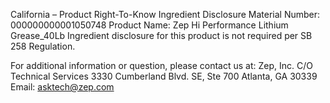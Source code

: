  
 
 
California – Product Right-To-Know Ingredient Disclosure 
Material Number: 000000000001050748 
Product Name: Zep Hi Performance Lithium Grease_40Lb 
Ingredient disclosure for this product is not required per SB 258 Regulation. 
 
For additional information or question, please contact us at: 
Zep, Inc. 
C/O Technical Services 
3330 Cumberland Blvd. SE, Ste 700 
Atlanta, GA 30339 
Email: asktech@zep.com 
 
 
 
 

